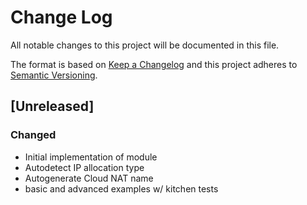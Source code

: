 # Change Log

All notable changes to this project will be documented in this file.

The format is based on [Keep a Changelog](http://keepachangelog.com/) and this
project adheres to [Semantic Versioning](http://semver.org/).

## [Unreleased]

### Changed

* Initial implementation of module
* Autodetect IP allocation type
* Autogenerate Cloud NAT name
* basic and advanced examples w/ kitchen tests
